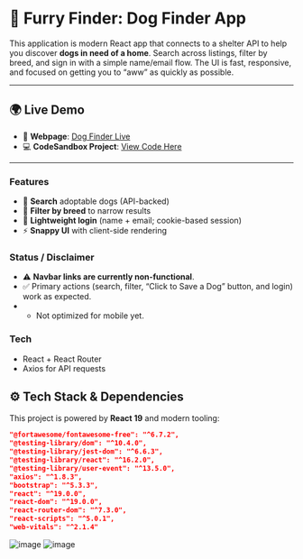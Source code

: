 # 🐶 Furry Finder: Dog Finder App

This application is modern React app that connects to a shelter API to help you discover **dogs in need of a home**. Search across listings, filter by breed, and sign in with a simple name/email flow. The UI is fast, responsive, and focused on getting you to “aww” as quickly as possible.

---

## 🌍 Live Demo
- 🔗 **Webpage**: [Dog Finder Live](https://fz59wh.csb.app/)  
- 💻 **CodeSandbox Project**: [View Code Here](https://codesandbox.io/p/sandbox/fz59wh?file=%2Fpublic%2Findex.html%3A19%2C7)  

---
### Features
- 🔎 **Search** adoptable dogs (API-backed)
- 🐾 **Filter by breed** to narrow results
- 🔐 **Lightweight login** (name + email; cookie-based session)
- ⚡ **Snappy UI** with client-side rendering

### Status / Disclaimer
- ⚠️ **Navbar links are currently non-functional**.
- ✅ Primary actions (search, filter, “Click to Save a Dog” button, and login) work as expected.
- - Not optimized for mobile yet.

### Tech
- React + React Router  
- Axios for API requests


## ⚙️ Tech Stack & Dependencies
This project is powered by **React 19** and modern tooling:

```json
"@fortawesome/fontawesome-free": "^6.7.2",
"@testing-library/dom": "^10.4.0",
"@testing-library/jest-dom": "^6.6.3",
"@testing-library/react": "^16.2.0",
"@testing-library/user-event": "^13.5.0",
"axios": "^1.8.3",
"bootstrap": "^5.3.3",
"react": "^19.0.0",
"react-dom": "^19.0.0",
"react-router-dom": "^7.3.0",
"react-scripts": "^5.0.1",
"web-vitals": "^2.1.4"


```
![image](https://github.com/user-attachments/assets/7d6d5a6e-9e27-45ea-9739-f000f530b29f)
![image](https://github.com/user-attachments/assets/3333b24e-14c0-4f90-88d7-f5364a7aacba)






